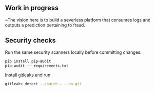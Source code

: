 Work in progress
-------------------------------
~The vision here is to build a severless platform that consumes logs and outputs a prediction pertaining to fraud.

## Security checks

Run the same security scanners locally before committing changes:

```bash
pip install pip-audit
pip-audit -r requirements.txt
```

Install [gitleaks](https://github.com/gitleaks/gitleaks#installation) and run:

```bash
gitleaks detect --source . --no-git
```
